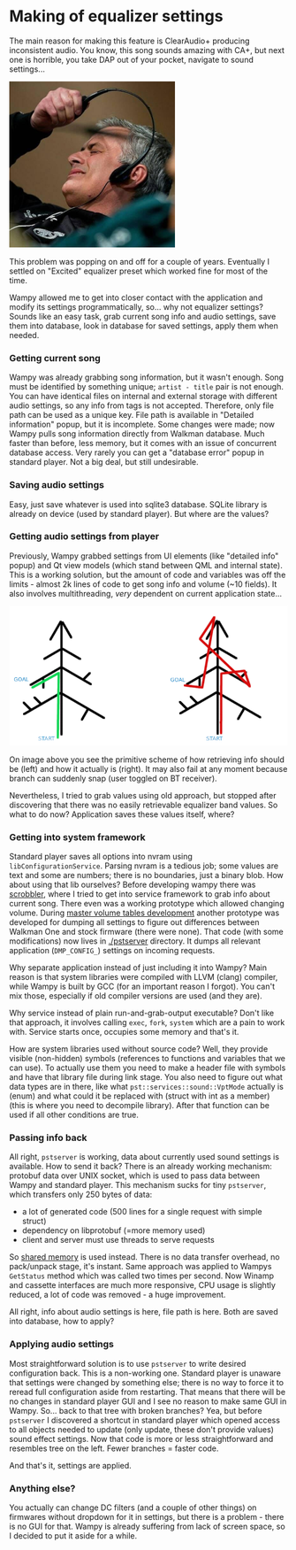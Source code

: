# Making of equalizer settings

The main reason for making this feature is ClearAudio+ producing inconsistent audio. You know, this song sounds amazing
with CA+, but next one is horrible, you take DAP out of your pocket, navigate to sound settings...

<img src="images/clear_audio_plus_enjoyer.png">

This problem was popping on and off for a couple of years. Eventually I settled on "Excited" equalizer preset which
worked fine for most of the time.

Wampy allowed me to get into closer contact with the application and modify its settings programmatically,
so... why not equalizer settings? Sounds like an easy task, grab current song info and audio settings, save them into
database, look in database for saved settings, apply them when needed.

### Getting current song

Wampy was already grabbing song information, but it wasn't enough. Song must be identified by
something unique; `artist - title` pair is not enough. You can have identical files on internal and external storage
with different audio settings, so any info from tags is not accepted. Therefore, only file path can be used as a unique
key. File path is available in "Detailed information" popup, but it is incomplete. Some changes were made; now Wampy
pulls song information directly from Walkman database. Much faster than before, less memory, but it comes with an issue
of concurrent database access. Very rarely you can get a "database error" popup in standard player. Not a big deal, but
still undesirable.

### Saving audio settings

Easy, just save whatever is used into sqlite3 database. SQLite library is already on device (used by standard
player). But where are the values?

### Getting audio settings from player

Previously, Wampy grabbed settings from UI elements (like "detailed info" popup) and Qt view models (which stand between
QML and internal state). This is a working solution, but the amount of code and variables was off the limits - almost 2k
lines of code to get song info and volume (~10 fields). It also involves multithreading, _very_ dependent on current
application state...

<img src="images/traversing_qml.png">

On image above you see the primitive scheme of how retrieving info should be (left) and how it actually is (right).
It may also fail at any moment because branch can suddenly snap (user toggled on BT receiver).

Nevertheless, I tried to grab values using old approach, but stopped after discovering that there was no easily
retrievable equalizer band values. So what to do now? Application saves these values itself, where?

### Getting into system framework

Standard player saves all options into nvram using `libConfigurationService`. Parsing nvram is a tedious job; some
values are text and some are numbers; there is no boundaries, just a binary blob. How about using that lib ourselves?
Before developing wampy there was [scrobbler](https://github.com/unknown321/scrobbler), where I tried to get into
service framework to grab info about current song. There even was a working prototype which allowed changing volume.
During [master volume tables development](./MAKING_OF_SOUND_SETTINGS.md) another prototype was developed for
dumping all settings to figure out differences between Walkman One and stock firmware (there were none). That code (with
some modifications) now lives in [./pstserver](https://github.com/unknown321/wampy/tree/master/pstserver) directory. It
dumps all relevant application (`DMP_CONFIG_`) settings on incoming requests.

Why separate application instead of just including it into Wampy? Main reason is that system libraries were compiled
with LLVM (clang) compiler, while Wampy is built by GCC (for an important reason I forgot). You can't mix those,
especially if old compiler versions are used (and they are).

Why service instead of plain run-and-grab-output executable? Don't like that approach, it involves
calling `exec`, `fork`, `system` which are a pain to work with. Service starts once, occupies some memory and that's it.

How are system libraries used without source code? Well, they provide visible (non-hidden) symbols (references to
functions and variables that we can use). To actually use them you need to make a header file with symbols and have that
library file during link stage. You also need to figure out what data types are in there, like
what `pst::services::sound::VptMode` actually is (enum) and what could it be replaced with (struct with int as a
member) (this is where you need to decompile library). After that function can be used if all other conditions are
true.

### Passing info back

All right, `pstserver` is working, data about currently used sound settings is available. How to send it back? There is
an already working mechanism: protobuf data over UNIX socket, which is used to pass data between Wampy and
standard player. This mechanism sucks for tiny `pstserver`, which transfers only 250 bytes of data:

- a lot of generated code (500 lines for a single request with simple struct)
- dependency on libprotobuf (=more memory used)
- client and server must use threads to serve requests

So [shared memory](https://man7.org/linux/man-pages/man7/shm_overview.7.html) is used instead. There is no data transfer
overhead, no pack/unpack stage, it's instant. Same approach was applied to Wampys `GetStatus` method which was called
two times per second. Now Winamp and cassette interfaces are much more responsive, CPU usage is slightly reduced, a lot
of code was removed - a huge improvement.

All right, info about audio settings is here, file path is here. Both are saved into database, how to apply?

### Applying audio settings

Most straightforward solution is to use `pstserver` to write desired configuration back. This is a non-working one.
Standard player is unaware that settings were changed by something else; there is no way to force it to reread full
configuration aside from restarting. That means that there will be no changes in standard player GUI and I see no reason
to make same GUI in Wampy. So... back to that tree with broken branches? Yea, but before `pstserver` I
discovered a shortcut in standard player which opened access to all objects needed to update (only update, these don't
provide values) sound effect settings. Now that code is more or less straightforward and resembles tree on the left.
Fewer branches = faster code.

And that's it, settings are applied.

### Anything else?

You actually can change DC filters (and a couple of other things) on firmwares without dropdown for it in settings, but
there is a problem - there is no GUI for that. Wampy is already suffering from lack of screen space, so I decided to put
it aside for a while.